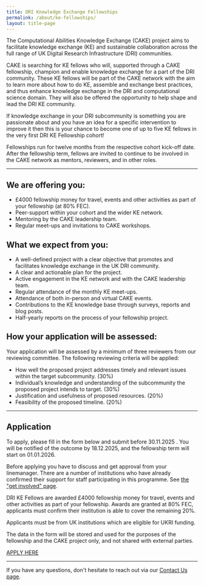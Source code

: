 ```yaml
---
title: DRI Knowledge Exchange Fellowships
permalink: /about/ke-fellowships/
layout: title-page
---
```


<!-- **DRI Knowledge Exchange Fellows** -->

The Computational Abilities Knowledge Exchange (CAKE) project aims to facilitate knowledge exchange (KE) and sustainable collaboration across the full range of UK Digital Research Infrastructure (DRI) communities. 

CAKE is searching for KE fellows who will, supported through a CAKE fellowship, champion and enable knowledge exchange for a part of the DRI community. These KE fellows will be part of the CAKE network with the aim to learn more about how to do KE, assemble and exchange best practices, and thus enhance knowledge exchange in the DRI and computational science domain. They will also be offered the opportunity to help shape and lead the DRI KE community.

If knowledge exchange in your DRI subcommunity is something you are passionate about and you have an idea for a specific intervention to improve it then this is your chance to become one of up to five KE fellows in the very first DRI KE Fellowship cohort! 

Fellowships run for twelve months from the respective cohort kick-off date. After the fellowship term, fellows are invited to continue to be involved in the CAKE network as mentors, reviewers, and in other roles.

---

## We are offering you:

- £4000 fellowship money for travel, events and other activities as part of your fellowship (at 80% FEC).
- Peer-support within your cohort and the wider KE network.
- Mentoring by the CAKE leadership team.
- Regular meet-ups and invitations to CAKE workshops.

## What we expect from you:

- A well-defined project with a clear objective that promotes and facilitates knowledge exchange in the UK DRI community.
- A clear and actionable plan for the project.
- Active engagement in the KE network and with the CAKE leadership team.
- Regular attendance of the monthly KE meet-ups.
- Attendance of both in-person and virtual CAKE events.
- Contributions to the KE knowledge base through surveys, reports and blog posts.
- Half-yearly reports on the process of your fellowship project.

## How your application will be assessed:

Your application will be assessed by a minimum of three reviewers from our reviewing committee.
The following reviewing criteria will be applied:

- How well the proposed project addresses timely and relevant issues within the target subcommunity. (30%)
- Individual’s knowledge and understanding of the subcommunity the proposed project intends to target. (30%)
- Justification and usefulness of proposed resources. (20%)
- Feasibility of  the proposed timeline.  (20%)

---

## Application

To apply, please fill in the form below and submit before 30.11.2025 . You will be notified of the outcome by 18.12.2025, and the fellowship term will start on 01.01.2026.

Before applying you have to discuss and get approval from your linemanager. There are a number of institutions who have already confirmed their support for staff participating in this programme.  See [the "get involved" page](/involved/).

DRI KE Fellows are awarded £4000 fellowship money for travel, events and other activities as part of your fellowship. Awards are granted at 80% FEC, applicants must confirm their institution is able to cover the remaining 20%. 

Applicants must be from UK institutions which are eligible for UKRI funding.

The data in the form will be stored and used for the purposes of the fellowship and the CAKE project only, and not shared with external parties.

[APPLY HERE](https://docs.google.com/forms/d/e/1FAIpQLSdhwvavSkr7T_B_OCQPd-ATFjspyb0W_Ga0qM0qOLBD-sp9DQ/viewform?usp=header)

---

If you have any questions, don't hesitate to reach out via our [Contact Us page](/contact-us/).
